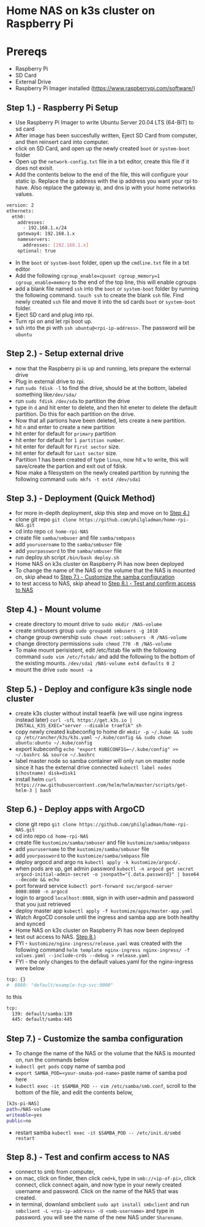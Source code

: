 # Home NAS on k3s cluster on Raspberry Pi

# Prereqs
- Raspberry Pi
- SD Card
- External Drive
- Raspberry Pi Imager installed (https://www.raspberrypi.com/software/)

## Step 1.) - Raspberry Pi Setup
- Use Raspberry Pi Imager to write Ubuntu Server 20.04 LTS (64-BIT) to sd card
- After image has been succesfully written, Eject SD Card from computer, and then reinsert card into computer.
- click on SD Card, and open up the newly created `boot` or `system-boot` folder
- Open up the `network-config.txt` file in a txt editor, create this file if it does not exisit.
- Add the contents below to the end of the file, this will configure your static ip. Replace the ip address with the ip address you want your rpi to have. Also replace the gateway ip, and dns ip with your home networks values.

```bash
version: 2
ethernets:
  eth0:
    addresses:
      - 192.168.1.x/24
    gateway4: 192.168.1.x
    nameservers:
      addresses: [192.168.1.x]
    optional: true
```

- In the `boot`  or `system-boot` folder, open up the `cmdline.txt` file in a txt editor
- Add the following `cgroup_enable=cpuset cgroup_memory=1 cgroup_enable=memory` to the end of the top line, this will enable cgroups
- add a blank file named `ssh` into the `boot` or `system-boot` folder by running the following command. `touch ssh` to create the blank `ssh` file. Find newly created `ssh` file and move it into the sd cards `boot` or `system-boot` folder.
- Eject SD card and plug into rpi.
- Turn rpi on and let rpi boot up.
- ssh into the pi with `ssh ubuntu@<rpi-ip-address>`. The password will be `ubuntu`

## Step 2.) - Setup external drive
- now that the Raspberry pi is up and running, lets prepare the external drive
- Plug in external drive to rpi.
- run `sudo fdisk -l` to find the drive, should be at the bottom, labeled something like`/dev/sda/`
- run `sudo fdisk /dev/sda` to partition the drive
- type in `d` and hit enter to delete, and then hit eneter to delete the default partition. Do this for each partition on the drive.
- Now that all partions have been deleted, lets create a new partition.
- hit `n` and enter to create a new partition
- hit enter for default for `primary` partition
- hit enter for default for `1 partition number`.
- hit enter for default for `First sector` size.
- hit enter for default for `Last sector` size.
- Partition 1 has been created of type `linux`, now hit `w` to write, this will save/create the partion and exit out of fdisk.
- Now make a filesystem on the newly created partition by running the following command `sudo mkfs -t ext4 /dev/sda1`

## Step 3.) - Deployment (Quick Method)
- for more in-depth deployment, skip this step and move on to [Step 4.)](/README.md#step-4---mount-volume)
- clone git repo `git clone https://github.com/philgladman/home-rpi-NAS.git`
- cd into repo `cd home-rpi-NAS`
- create file `samba/smbuser` and file `samba/smbpass`
- add `yourusername` to the `samba/smbuser` file
- add `yourpassword` to the `samba/smbuser` file
- run deploy.sh script `/bin/bash deploy.sh`
- Home NAS on k3s cluster on Raspberry Pi has now been deployed
- To change the name of the NAS or the volume that the NAS is mounted on, skip ahead to [Step 7.) - Customize the samba configuration](/README.md#step-7---customize-the-samba-configuration)
- to test access to NAS, skip ahead to [Step 8.) - Test and confirm access to NAS](/README.md#step-8---test-and-confirm-access-to-nas)

## Step 4.) - Mount volume
- create directory to mount drive to `sudo mkdir /NAS-volume`
- create smbusers group `sudo groupadd smbusers -g 1010`
- change group ownership `sudo chown root:smbusers -R /NAS-volume`
- change directory permissions `sudo chmod 770 -R /NAS-volume`
- To make mount perisistent, edit /etc/fstab file with the following command `sudo vim /etc/fstab/` and add the following to the bottom of the existing mounts. `/dev/sda1 /NAS-volume ext4 defaults 0 2`
- mount the drive `sudo mount -a`

## Step 5.) - Deploy and configure k3s single node cluster
- create k3s cluster without install teaefik (we will use nginx ingress instead later) `curl -sfL https://get.k3s.io | INSTALL_K3S_EXEC="server --disable traefik" sh`
- copy newly created kubeconfig to home dir `mkdir -p ~/.kube && sudo cp /etc/rancher/k3s/k3s.yaml ~/.kube/config && sudo chown ubuntu:ubuntu ~/.kube/config`
- export kubeconfig `echo "export KUBECONFIG=~/.kube/config" >> ~/.bashrc && source ~/.bashrc`
- label master node so samba container will only run on master node since it has the external drive connected `kubectl label nodes $(hostname) disk=disk1`
- install helm `curl https://raw.githubusercontent.com/helm/helm/master/scripts/get-helm-3 | bash`

## Step 6.) - Deploy apps with ArgoCD
- clone git repo `git clone https://github.com/philgladman/home-rpi-NAS.git`
- cd into repo `cd home-rpi-NAS`
- create file `kustomize/samba/smbuser` and file `kustomize/samba/smbpass`
- add `yourusername` to the `kustomize/samba/smbuser` file
- add `yourpassword` to the `kustomize/samba/smbpass` file
- deploy argocd and argo ns `kubectl apply -k kustomize/argocd/.`
- when pods are up, get admin password `kubectl -n argocd get secret argocd-initial-admin-secret -o jsonpath="{.data.password}" | base64 --decode && echo`
- port forward service `kubectl port-forward svc/argocd-server 8080:8080 -n argocd`
- login to argocd `localhost:8080`, sign in with user=admin and password that you just retrieved
- deploy master app `kubectl apply -f kustomize/apps/master-app.yaml`
- Watch ArgoCD console until the ingress and samba app are both healthy and synced
- Home NAS on k3s cluster on Raspberry Pi has now been deployed
- test out access to NAS. [Step 8.)](/README.md#step-8---test-and-confirm-access-to-NAS)
- FYI - `kustomize/nginx-ingress/release.yaml` was created with the following command `helm template nginx-ingress nginx-ingress/ -f values.yaml --include-crds --debug > release.yaml`
- FYI - the only changes to the default values.yaml for the nginx-ingress were below
```bash
tcp: {}
#  8080: "default/example-tcp-svc:9000"
```
to this
```bash
tcp: 
  139: default/samba:139
  445: default/samba:445
```

## Step 7.) - Customize the samba configuration
- To change the name of the NAS or the volume that the NAS is mounted on, run the commands below
- `kubectl get pods` copy name of samba pod
- `export SAMBA_POD=<your-smaba-pod-name>` paste name of samba pod here
- `kubectl exec -it $SAMBA_POD -- vim /etc/samba/smb.conf`, scroll to the bottom of the file, and edit the contents below,

```bash
[k3s-pi-NAS]
path=/NAS-volume
writeable=yes
public=no
```

- restart samba `kubectl exec -it $SAMBA_POD -- /etc/init.d/smbd restart`

## Step 8.) - Test and confirm access to NAS
- connect to smb from computer,
- on mac, click on finder, then click `cmd+k`, type in `smb://<ip-of-pi>`, click connect, click connect again, and now type in your newly created username and password. Click on the name of the NAS that was created.
- in terminal, downland smbclient `sudo apt install smbclient` and run `smbclient -L <rpi-ip-address> -U <smb-username>` and type in password. you will see the name of the new NAS under `Sharename`.
